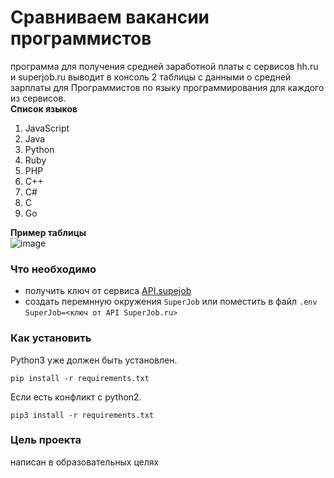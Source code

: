 
# Сравниваем вакансии программистов

программа для получения средней заработной платы с сервисов hh.ru и superjob.ru
выводит в консоль 2 таблицы с данными о средней зарплаты для Программистов по языку программирования для каждого из сервисов.\
__Список языков__
   1. JavaScript
   2. Java
   3. Python
   4. Ruby
   5. PHP
   6. C++
   7. C#
   8. C
   9. Go

__Пример таблицы__\
![image](https://user-images.githubusercontent.com/93667972/212307591-5bcf3bbe-663f-4e70-8669-6bf0548e5624.png)

### Что необходимо
- получить ключ от сервиса [API.supejob](https://api.superjob.ru/)
- создать перемнную окружения `SuperJob` или поместить в файл `.env` `SuperJob=<ключ от API SuperJob.ru>`

### Как установить

Python3 уже должен быть установлен.
```
pip install -r requirements.txt
```
Если есть конфликт с python2.
```
pip3 install -r requirements.txt
```

### Цель проекта
написан в образовательных целях
